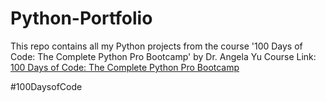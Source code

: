 # Python-Portfolio
This repo contains all my Python projects from the course '100 Days of Code: The Complete Python Pro Bootcamp' by Dr. Angela Yu
Course Link: [100 Days of Code: The Complete Python Pro Bootcamp](https://www.udemy.com/share/103IHM3@muIVldanIaMn0DrmYrjQMtyb6cXCyiCTG7_NNjRo81_O48aNWBHcTcvvmt5xYUCX/)

#100DaysofCode

